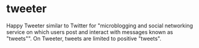 # tweeter
Happy Tweeter similar to Twitter for "microblogging and social networking service on which users post and interact with messages known as "tweets"". On Tweeter, tweets are limited to positive "tweets".
